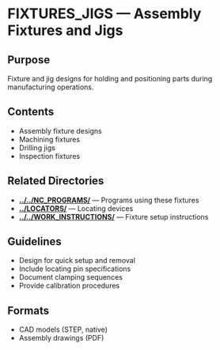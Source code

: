 # FIXTURES_JIGS — Assembly Fixtures and Jigs

## Purpose
Fixture and jig designs for holding and positioning parts during manufacturing operations.

## Contents
- Assembly fixture designs
- Machining fixtures
- Drilling jigs
- Inspection fixtures

## Related Directories
- **[../../NC_PROGRAMS/](../../NC_PROGRAMS/)** — Programs using these fixtures
- **[../LOCATORS/](../LOCATORS/)** — Locating devices
- **[../../WORK_INSTRUCTIONS/](../../WORK_INSTRUCTIONS/)** — Fixture setup instructions

## Guidelines
- Design for quick setup and removal
- Include locating pin specifications
- Document clamping sequences
- Provide calibration procedures

## Formats
- CAD models (STEP, native)
- Assembly drawings (PDF)

